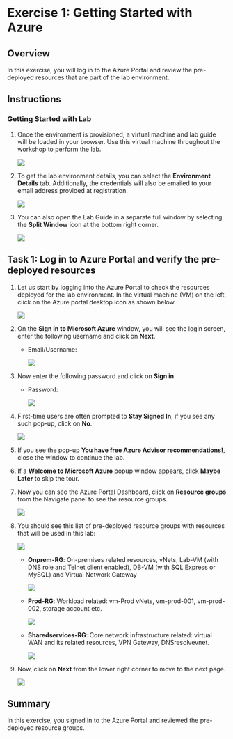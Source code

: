 
# Exercise 1: Getting Started with Azure 

## Overview

In this exercise, you will log in to the Azure Portal and review the pre-deployed resources that are part of the lab environment.

## Instructions

### Getting Started with Lab

1. Once the environment is provisioned, a virtual machine and lab guide will be loaded in your browser. Use this virtual machine throughout the workshop to perform the lab.

    ![](./Media/158.png)

1. To get the lab environment details, you can select the **Environment Details** tab. Additionally, the credentials will also be emailed to your email address provided at registration.

    ![](./Media/159.png)
    
1. You can also open the Lab Guide in a separate full window by selecting the **Split Window** icon at the bottom right corner.

    ![](./Media/n1.png) 

## Task 1: Log in to Azure Portal and verify the pre-deployed resources

1. Let us start by logging into the Azure Portal to check the resources deployed for the lab environment. In the virtual machine (VM) on the left, click on the Azure portal desktop icon as shown below.

   ![](./Media/161.png)
   
1. On the **Sign in to Microsoft Azure** window, you will see the login screen, enter the following username and click on **Next**.

   * Email/Username: <inject key="AzureAdUserEmail"></inject>

      ![](./Media/162.png)

1. Now enter the following password and click on **Sign in**. 

   * Password: <inject key="AzureAdUserPassword"></inject>
   
      ![](./Media/163.png)

1. First-time users are often prompted to **Stay Signed In**, if you see any such pop-up, click on **No**.

   ![](./Media/164.png)

1. If you see the pop-up **You have free Azure Advisor recommendations!**, close the window to continue the lab.

1. If a **Welcome to Microsoft Azure** popup window appears, click **Maybe Later** to skip the tour.

1. Now you can see the Azure Portal Dashboard, click on **Resource groups** from the Navigate panel to see the resource groups.

   ![](../media/resourcegroup.png)

1. You should see this list of pre-deployed resource groups with resources that will be used in this lab:

     ![](./Media/n2.png)

   - **Onprem-RG**: On-premises related resources, vNets, Lab-VM (with DNS role and Telnet client enabled), DB-VM (with SQL Express or MySQL) and Virtual Network Gateway

      ![](./Media/n3.png)

   - **Prod-RG**: Workload related: vm-Prod vNets, vm-prod-001, vm-prod-002, storage account etc.

      ![](./Media/n4.png)

   - **Sharedservices-RG**: Core network infrastructure related: virtual WAN and its related resources, VPN Gateway, DNSresolvevnet.

      ![](./Media/n5.png)
    
1. Now, click on **Next** from the lower right corner to move to the next page.

   ![](./Media/166.png)

## Summary

In this exercise, you signed in to the Azure Portal and reviewed the pre-deployed resource groups.
